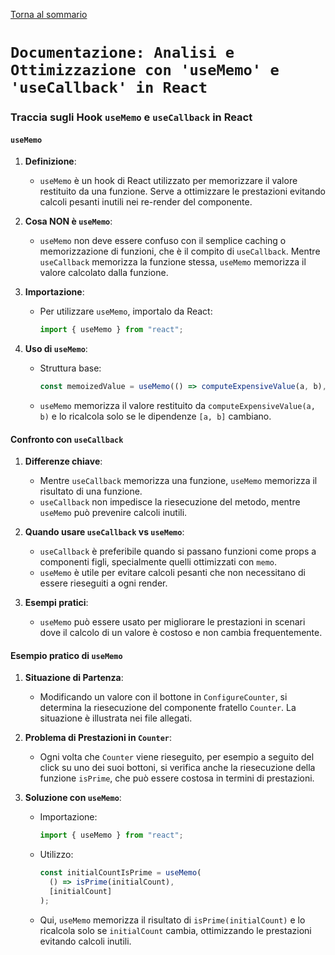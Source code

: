 [Torna al sommario](../../Summary.md)

# `Documentazione: Analisi e Ottimizzazione con 'useMemo' e 'useCallback' in React`

### Traccia sugli Hook `useMemo` e `useCallback` in React

#### `useMemo`

1. **Definizione**:

   - `useMemo` è un hook di React utilizzato per memorizzare il valore restituito da una funzione. Serve a ottimizzare le prestazioni evitando calcoli pesanti inutili nei re-render del componente.

2. **Cosa NON è `useMemo`**:

   - `useMemo` non deve essere confuso con il semplice caching o memorizzazione di funzioni, che è il compito di `useCallback`. Mentre `useCallback` memorizza la funzione stessa, `useMemo` memorizza il valore calcolato dalla funzione.

3. **Importazione**:

   - Per utilizzare `useMemo`, importalo da React:
     ```javascript
     import { useMemo } from "react";
     ```

4. **Uso di `useMemo`**:
   - Struttura base:
     ```javascript
     const memoizedValue = useMemo(() => computeExpensiveValue(a, b), [a, b]);
     ```
   - `useMemo` memorizza il valore restituito da `computeExpensiveValue(a, b)` e lo ricalcola solo se le dipendenze `[a, b]` cambiano.

#### Confronto con `useCallback`

1. **Differenze chiave**:

   - Mentre `useCallback` memorizza una funzione, `useMemo` memorizza il risultato di una funzione.
   - `useCallback` non impedisce la riesecuzione del metodo, mentre `useMemo` può prevenire calcoli inutili.

2. **Quando usare `useCallback` vs `useMemo`**:

   - `useCallback` è preferibile quando si passano funzioni come props a componenti figli, specialmente quelli ottimizzati con `memo`.
   - `useMemo` è utile per evitare calcoli pesanti che non necessitano di essere rieseguiti a ogni render.

3. **Esempi pratici**:
   - `useMemo` può essere usato per migliorare le prestazioni in scenari dove il calcolo di un valore è costoso e non cambia frequentemente.

#### Esempio pratico di `useMemo`

1. **Situazione di Partenza**:

   - Modificando un valore con il bottone in `ConfigureCounter`, si determina la riesecuzione del componente fratello `Counter`. La situazione è illustrata nei file allegati.

2. **Problema di Prestazioni in `Counter`**:

   - Ogni volta che `Counter` viene rieseguito, per esempio a seguito del click su uno dei suoi bottoni, si verifica anche la riesecuzione della funzione `isPrime`, che può essere costosa in termini di prestazioni.

3. **Soluzione con `useMemo`**:
   - Importazione:
     ```javascript
     import { useMemo } from "react";
     ```
   - Utilizzo:
     ```javascript
     const initialCountIsPrime = useMemo(
       () => isPrime(initialCount),
       [initialCount]
     );
     ```
   - Qui, `useMemo` memorizza il risultato di `isPrime(initialCount)` e lo ricalcola solo se `initialCount` cambia, ottimizzando le prestazioni evitando calcoli inutili.
